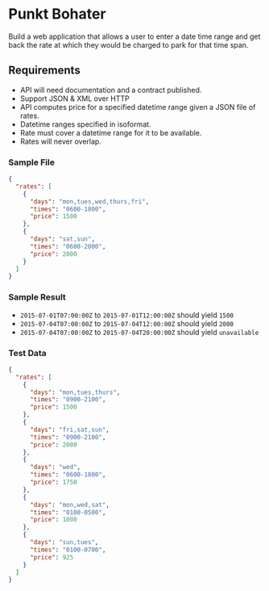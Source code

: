 # Punkt Bohater

Build a web application that allows a user to enter a date time range and get
back the rate at which they would be charged to park for that time span.

## Requirements

- API will need documentation and a contract published.
- Support JSON & XML over HTTP
- API computes price for a specified datetime range given a JSON file of rates.
- Datetime ranges specified in isoformat.
- Rate must cover a datetime range for it to be available.
- Rates will never overlap.

### Sample File

```json
{
  "rates": [
    {
      "days": "mon,tues,wed,thurs,fri",
      "times": "0600-1800",
      "price": 1500
    },
    {
      "days": "sat,sun",
      "times": "0600-2000",
      "price": 2000
    }
  ]
}
```

### Sample Result

- `2015-07-01T07:00:00Z` to `2015-07-01T12:00:00Z` should yield `1500`
- `2015-07-04T07:00:00Z` to `2015-07-04T12:00:00Z` should yield `2000`
- `2015-07-04T07:00:00Z` to `2015-07-04T20:00:00Z` should yield `unavailable`

### Test Data

```json
{
  "rates": [
    {
      "days": "mon,tues,thurs",
      "times": "0900-2100",
      "price": 1500
    },
    {
      "days": "fri,sat,sun",
      "times": "0900-2100",
      "price": 2000
    },
    {
      "days": "wed",
      "times": "0600-1800",
      "price": 1750
    },
    {
      "days": "mon,wed,sat",
      "times": "0100-0500",
      "price": 1000
    },
    {
      "days": "sun,tues",
      "times": "0100-0700",
      "price": 925
    }
  ]
}
```
